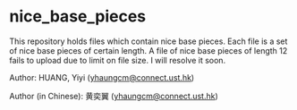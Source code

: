 # nice_base_pieces
This repository holds files which contain nice base pieces. Each file is a set of nice base pieces of certain length. 
A file of nice base pieces of length 12 fails to upload due to limit on file size. I will resolve it soon.

Author: HUANG, Yiyi (yhaungcm@connect.ust.hk)

Author (in Chinese): 黄奕翼 (yhaungcm@connect.ust.hk)

